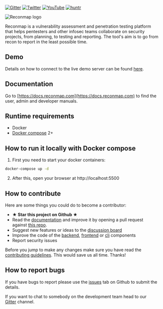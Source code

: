 [![Gitter](https://badges.gitter.im/reconmap/community.svg)](https://gitter.im/reconmap/community)
[![Twitter](https://img.shields.io/twitter/follow/reconmap?style=social&logo=twitter&style=flat)](https://twitter.com/reconmap)
[![YouTube](https://img.shields.io/static/v1?label=YouTube&message=Subscribe&color=red&style=flat&logo=youtube)](https://www.youtube.com/reconmap)
[![huntr](https://cdn.huntr.dev/huntr_security_badge_mono.svg)](https://huntr.dev/bounties/disclose/?target=https%3A%2F%2Fgithub.com%2Freconmap%2Freconmap)

![Reconmap logo](https://pasteall.org/media/4/7/4780c30723f90cfd56ec0d056555b7e6.png)

Reconmap is a vulnerability assessment and penetration testing platform that helps pentesters and other infosec teams collaborate on security projects, from planning, to testing and reporting. The tool's aim is to go from recon to report in the least possible time.

## Demo

Details on how to connect to the live demo server can be found [here](https://docs.reconmap.com/live-demo.html).

## Documentation

Go to [https://docs.reconmap.com](https://docs.reconmap.com) to find the user, admin and developer manuals.

## Runtime requirements

- Docker
- [Docker compose](https://docs.docker.com/compose/install/) 2+

## How to run it locally with Docker compose 

1. First you need to start your docker containers:

```sh
docker-compose up -d
```

2. After this, open your browser at http://localhost:5500

## How to contribute

Here are some things you could do to become a contributor:

- **★ Star this project on Github ★**
- Read the [documentation](https://docs.reconmap.com) and improve it by opening a pull request against [this repo](https://github.com/reconmap/documentation).
- Suggest new features or ideas to the [discussion board](https://github.com/reconmap/reconmap/discussions)
- Improve the code of the [backend](https://github.com/reconmap/rest-api), [frontend](https://github.com/reconmap/web-client) or [cli](https://github.com/reconmap/command-line-tools) components
- Report security issues

Before you jump to make any changes make sure you have read the [contributing guidelines](CONTRIBUTING.md). This would save us all time. Thanks!

## How to report bugs

If you have bugs to report please use the [issues](https://github.com/reconmap/reconmap/issues) tab on Github to submit the details.

If you want to chat to somebody on the development team head to our [Gitter](https://gitter.im/reconmap/community) channel.

